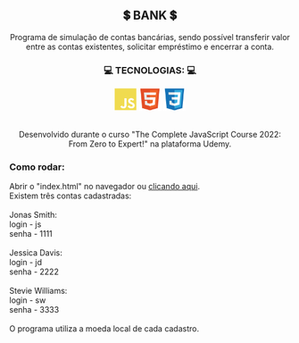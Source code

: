 <div align="center">
<h2> 💲 BANK 💲 </h2>
<p> Programa de simulação de contas bancárias, sendo possível transferir valor entre as contas existentes, solicitar empréstimo e encerrar a conta.</p>

<h3>💻 TECNOLOGIAS: 💻</h3>
  <img  alt="Js" width="40" src="https://raw.githubusercontent.com/devicons/devicon/master/icons/javascript/javascript-plain.svg">
  <img  alt="HTML" width="40" src="https://raw.githubusercontent.com/devicons/devicon/master/icons/html5/html5-original.svg">
  <img  alt="CSS" width="40" src="https://raw.githubusercontent.com/devicons/devicon/master/icons/css3/css3-original.svg">
<br/><br/>
<p>Desenvolvido durante o curso "The Complete JavaScript Course 2022: From Zero to Expert!" na plataforma Udemy. </P>
</div>

<h3>Como rodar:</h3>
<p>Abrir o "index.html" no navegador ou <a href="https://bncblnc.github.io/bank/">clicando aqui</a>.
</br>Existem três contas cadastradas:
</br></br>
Jonas Smith:</br>
login - js</br>
senha - 1111</br>
</br>
Jessica Davis:</br>
login - jd</br>
senha - 2222</br>
</br>
Stevie Williams:</br>
login - sw</br>
senha - 3333</br>
</br>
O programa utiliza a moeda local de cada cadastro.</p>


